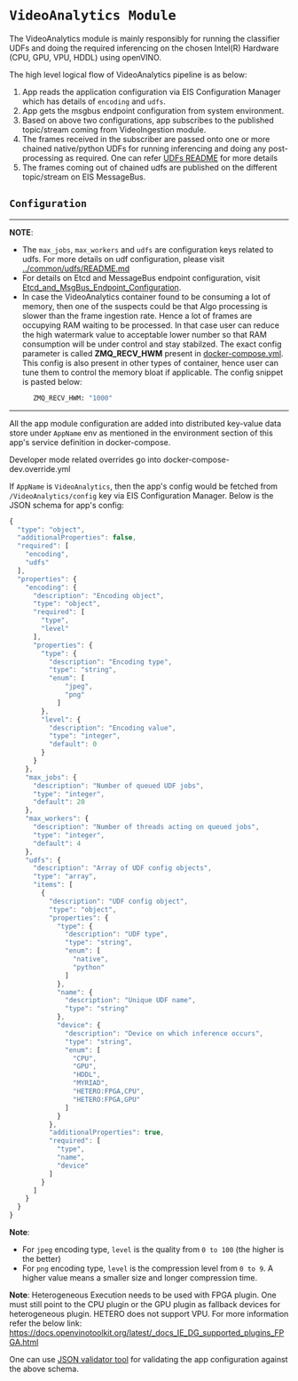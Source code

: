 # `VideoAnalytics Module`

The VideoAnalytics module is mainly responsibly for running the classifier UDFs
and doing the required inferencing on the chosen Intel(R) Hardware
(CPU, GPU, VPU, HDDL) using openVINO.

The high level logical flow of VideoAnalytics pipeline is as below:

1. App reads the application configuration via EIS Configuration Manager which
   has details of `encoding` and `udfs`.
2. App gets the msgbus endpoint configuration from system environment.
3. Based on above two configurations, app subscribes to the published topic/stream
   coming from VideoIngestion module.
4. The frames received in the subscriber are passed onto one or more chained
   native/python UDFs for running inferencing and doing any post-processing as
   required. One can refer [UDFs README](../common/udfs/README.md) for more details
5. The frames coming out of chained udfs are published on the different topic/stream
   on EIS MessageBus.

## `Configuration`

---
**NOTE**:

* The `max_jobs`, `max_workers` and `udfs` are configuration keys related to udfs.
  For more details on udf configuration, please visit
  [../common/udfs/README.md](../common/udfs/README.md)
* For details on Etcd and MessageBus endpoint configuration, visit
  [Etcd_and_MsgBus_Endpoint_Configuration](../Etcd_and_MsgBus_Endpoint_Configuration.md).
* In case the VideoAnalytics container found to be consuming a lot of memory, then one of the suspects could be that Algo processing is slower than the frame ingestion rate. Hence a lot of frames are occupying RAM waiting to be processed. In that case user can reduce the high watermark value to acceptable lower number so that RAM consumption will be under control and stay stabilzed. The exact config parameter is called **ZMQ_RECV_HWM** present in [docker-compose.yml](../build/docker-compose.yml). This config is also present in other types of container, hence user can tune them to control the memory bloat if applicable. The config snippet is pasted below:
```bash
      ZMQ_RECV_HWM: "1000"
```
---

All the app module configuration are added into distributed
key-value data store under `AppName` env as mentioned in the
environment section of this app's service definition in docker-compose.

Developer mode related overrides go into docker-compose-dev.override.yml

If `AppName` is `VideoAnalytics`, then the app's config would be fetched from
`/VideoAnalytics/config` key via EIS Configuration Manager.
Below is the JSON schema for app's config:

```javascript
{
  "type": "object",
  "additionalProperties": false,
  "required": [
    "encoding",
    "udfs"
  ],
  "properties": {
    "encoding": {
      "description": "Encoding object",
      "type": "object",
      "required": [
        "type",
        "level"
      ],
      "properties": {
        "type": {
          "description": "Encoding type",
          "type": "string",
          "enum": [
              "jpeg",
              "png"
            ]
        },
        "level": {
          "description": "Encoding value",
          "type": "integer",
          "default": 0
        }
      }
    },
    "max_jobs": {
      "description": "Number of queued UDF jobs",
      "type": "integer",
      "default": 20
    },
    "max_workers": {
      "description": "Number of threads acting on queued jobs",
      "type": "integer",
      "default": 4
    },
    "udfs": {
      "description": "Array of UDF config objects",
      "type": "array",
      "items": [
        {
          "description": "UDF config object",
          "type": "object",
          "properties": {
            "type": {
              "description": "UDF type",
              "type": "string",
              "enum": [
                "native",
                "python"
              ]
            },
            "name": {
              "description": "Unique UDF name",
              "type": "string"
            },
            "device": {
              "description": "Device on which inference occurs",
              "type": "string",
              "enum": [
                "CPU",
                "GPU",
                "HDDL",
                "MYRIAD",
                "HETERO:FPGA,CPU",
                "HETERO:FPGA,GPU"
              ]
            }
          },
          "additionalProperties": true,
          "required": [
            "type",
            "name",
            "device"
          ]
        }
      ]
    }
  }
}
```
**Note**:

* For `jpeg` encoding type, `level` is the quality from `0 to 100` (the higher is the better)
* For `png` encoding type, `level` is the compression level from `0 to 9`. A higher value means a smaller size and longer compression time.

**Note**: Heterogeneous Execution needs to be used with FPGA plugin. One must still point to the CPU plugin or the GPU plugin as fallback devices for heterogeneous plugin. HETERO does not support VPU. For more information refer the below link:
https://docs.openvinotoolkit.org/latest/_docs_IE_DG_supported_plugins_FPGA.html


One can use [JSON validator tool](https://www.jsonschemavalidator.net/) for
validating the app configuration against the above schema.
